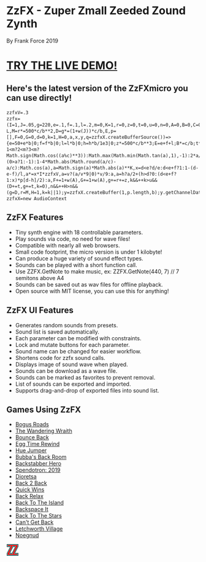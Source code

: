 # ZzFX - Zuper Zmall Zeeded Zound Zynth
By Frank Force 2019

# [TRY THE LIVE DEMO!](https://zzfx.3d2k.com)


## Here's the latest version of the ZzFXmicro you can use directly!

```
zzfxV=.3
zzfx=(I=1,J=.05,g=220,e=.1,f=.1,l=.2,m=0,K=1,r=0,z=0,t=0,u=0,n=0,A=0,B=0,C=0,v=0,h=0,c=2*Math.PI,b=44100,w=L=>L*2*Math.random()-L,M=r*=500*c/b**2,D=g*=(1+w(J))*c/b,E,p=[],F=0,G=0,d=0,k=1,H=0,a,x,y,q=zzfxX.createBufferSource())=>{e=50+e*b|0;f=f*b|0;l=l*b|0;h=h*b/1e3|0;z*=500*c/b**3;E=e+f+l;B*=c/b;t*=c/b;u=u*b|0;n=n*b|0;for(C*=c;d<E;p[d++]=a)a=F*g*Math.cos(G*B+C),a=m?1<m?2<m?3<m?Math.sign(Math.cos((a%c)**3)):Math.max(Math.min(Math.tan(a),1),-1):2*a/c%2+(0>a?1:-1):1-4*Math.abs(Math.round(a/c)-a/c):Math.cos(a),a=Math.sign(a)*Math.abs(a)**K,x=d<e?d/e:d<e+f?1:1-(d-e-f)/l,a*=x*I*zzfxV,a=v?(a/v*9|0)*v/9:a,a=h?a/2+(h>d?0:(d<e+f?1:x)*p[d-h]/2):a,F+=1+w(A),G+=1+w(A),g+=r+=z,k&&++k>u&&(D+=t,g+=t,k=0),n&&++H>n&&(g=D,r=M,H=1,k=k||1);y=zzfxX.createBuffer(1,p.length,b);y.getChannelData(0).set(p);q.buffer=y;q.connect(zzfxX.destination);q.start()}
zzfxX=new AudioContext
```

## ZzFX Features

- Tiny synth engine with 18 controllable parameters.
- Play sounds via code, no need for wave files!
- Compatible with nearly all web browsers.
- Small code footprint, the micro version is under 1 kilobyte!
- Can produce a huge variety of sound effect types.
- Sounds can be played with a short function call.
- Use ZZFX.GetNote to make music, ex: ZZFX.GetNote(440, 7) // 7 semitons above A4
- Sounds can be saved out as wav files for offline playback.
- Open source with MIT license, you can use this for anything!

## ZzFX UI Features

- Generates random sounds from presets.
- Sound list is saved automatically.
- Each parameter can be modified with constraints.
- Lock and mutate buttons for each parameter.
- Sound name can be changed for easier workflow.
- Shortens code for zzfx sound calls.
- Displays image of sound wave when played.
- Sounds can be download as a wave file.
- Sounds can be marked as favorites to prevent removal.
- List of sounds can be exported and imported.
- Supports drag-and-drop of exported files into sound list.

## Games Using ZzFX

- [Bogus Roads](https://www.newgrounds.com/portal/view/747570)
- [The Wandering Wraith](https://js13kgames.com/entries/the-wandering-wraith)
- [Bounce Back](https://js13kgames.com/entries/bounce-back)
- [Egg Time Rewind](https://killedbyapixel.itch.io/egg-time)
- [Hue Jumper](https://killedbyapixel.itch.io/hue-jumper)
- [Bubba's Back Room](https://js13kgames.com/entries/bubbas-back-room)
- [Backstabber Hero](https://js13kgames.com/entries/backstabber-hero)
- [Spendotron: 2019](https://killedbyapixel.itch.io/currency-wars)
- [Dioretsa](https://js13kgames.com/entries/20461-dioretsa)
- [Back 2 Back](https://js13kgames.com/entries/back-2-back)
- [Quick Wins](https://js13kgames.com/entries/quick-wins)
- [Back Relax](http://js13kgames.com/entries/back-relax)
- [Back To The Island](https://js13kgames.com/entries/back-to-the-island)
- [Backspace It](http://js13kgames.com/entries/backspace-it)
- [Back To The Stars](https://js13kgames.com/entries/back-to-the-stars)
- [Can't Get Back](https://js13kgames.com/entries/cant-get-back)
- [Letchworth Village](https://js13kgames.com/entries/letchworth-village)
- [Noegnud](https://js13kgames.com/entries/noegnud)

![ZzFX Image](/favicon.png) 
